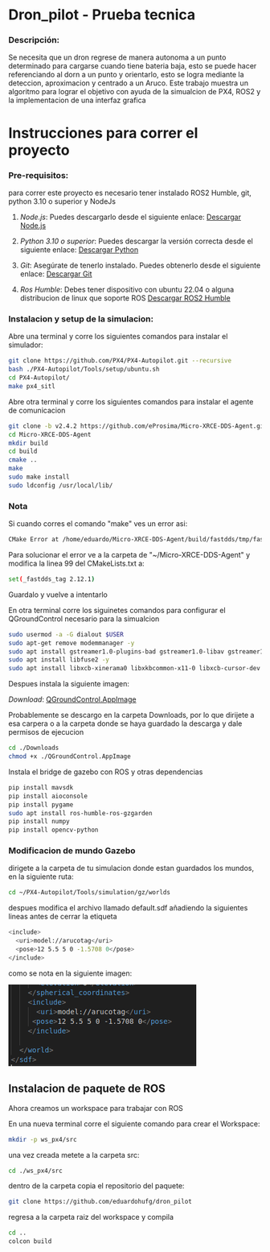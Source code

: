 # Dron_pilot - Prueba tecnica

### Descripción:

Se necesita que un dron regrese de manera autonoma a un punto determinado para cargarse cuando tiene bateria baja, esto se puede hacer referenciando al dorn a un punto y orientarlo, esto se logra mediante la deteccion, aproximacion y centrado a un Aruco. Este trabajo muestra un algoritmo para lograr el objetivo con ayuda de la simualcion de PX4, ROS2 y la implementacion de una interfaz grafica

# Instrucciones para correr el proyecto
### Pre-requisitos:

para correr este proyecto es necesario tener instalado ROS2 Humble, git, python 3.10 o superior y NodeJs

1. *Node.js*: Puedes descargarlo desde el siguiente enlace:
   [Descargar Node.js](https://nodejs.org/en/download/package-manager)

2. *Python 3.10 o superior*: Puedes descargar la versión correcta desde el siguiente enlace:
   [Descargar Python](https://www.python.org/downloads/)

3. *Git*: Asegúrate de tenerlo instalado. Puedes obtenerlo desde el siguiente enlace:
   [Descargar Git](https://git-scm.com/downloads)

4. *Ros Humble*: Debes tener dispositivo con ubuntu 22.04 o alguna distribucion de linux que soporte ROS
    [Descargar ROS2 Humble](https://docs.ros.org/en/humble/Installation.html)

### Instalacion y setup de la simulacion:

Abre una terminal y corre los siguientes comandos para instalar el simulador:

```bash
git clone https://github.com/PX4/PX4-Autopilot.git --recursive
bash ./PX4-Autopilot/Tools/setup/ubuntu.sh
cd PX4-Autopilot/
make px4_sitl
```

Abre otra terminal y corre los siguientes comandos para instalar el agente de comunicacion

```bash
git clone -b v2.4.2 https://github.com/eProsima/Micro-XRCE-DDS-Agent.git
cd Micro-XRCE-DDS-Agent
mkdir build
cd build
cmake ..
make
sudo make install
sudo ldconfig /usr/local/lib/
```

### Nota

Si cuando corres el comando "make" ves un error asi: 

```bash
CMake Error at /home/eduardo/Micro-XRCE-DDS-Agent/build/fastdds/tmp/fastdds-gitclone.cmake:40 (message): Failed to checkout tag: '2.12.x'
```

Para solucionar el error ve a la carpeta de "~/Micro-XRCE-DDS-Agent" y modifica la linea 99 del CMakeLists.txt a:

```bash
set(_fastdds_tag 2.12.1)
```

Guardalo y vuelve a intentarlo

En otra terminal corre los siguinetes comandos para configurar el QGroundControl necesario para la simualcion

```bash
sudo usermod -a -G dialout $USER
sudo apt-get remove modemmanager -y
sudo apt install gstreamer1.0-plugins-bad gstreamer1.0-libav gstreamer1.0-gl -y
sudo apt install libfuse2 -y
sudo apt install libxcb-xinerama0 libxkbcommon-x11-0 libxcb-cursor-dev -y
```

Despues instala la siguiente imagen:

*Download*:
   [QGroundControl.AppImage](https://d176tv9ibo4jno.cloudfront.net/latest/QGroundControl.AppImage)

Probablemente se descargo en la carpeta Downloads, por lo que dirijete a esa carpera o a la carpeta donde se haya guardado la descarga y dale permisos de ejecucion

```bash
cd ./Downloads
chmod +x ./QGroundControl.AppImage
```

Instala el bridge de gazebo con ROS y otras dependencias

```bash
pip install mavsdk
pip install aioconsole
pip install pygame
sudo apt install ros-humble-ros-gzgarden
pip install numpy
pip install opencv-python
```

### Modificacion de mundo Gazebo

dirigete a la carpeta de tu simulacion donde estan guardados los mundos, en la siguiente ruta: 

```bash
cd ~/PX4-Autopilot/Tools/simulation/gz/worlds
```

despues modifica el archivo llamado default.sdf añadiendo la siguientes lineas antes de cerrar la etiqueta </world>

```bash
<include>
  <uri>model://arucotag</uri>
  <pose>12 5.5 5 0 -1.5708 0</pose>
</include>
```

como se nota en la siguiente imagen:

![Lineas Modificadas](assets/s1.png)

## Instalacion de paquete de ROS

Ahora creamos un workspace para trabajar con ROS

En una nueva terminal corre el siguiente comando para crear el Workspace:

```bash
mkdir -p ws_px4/src
```

una vez creada metete a la carpeta src:

```bash
cd ./ws_px4/src
```

dentro de la carpeta copia el repositorio del paquete:

```bash
git clone https://github.com/eduardohufg/dron_pilot
```

regresa a la carpeta raiz del workspace y compila

```bash
cd ..
colcon build
```